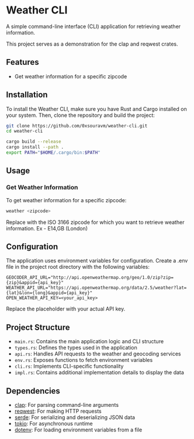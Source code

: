 # Weather CLI

A simple command-line interface (CLI) application for retrieving weather information.

This project serves as a demonstration for the clap and reqwest crates.

## Features

- Get weather information for a specific zipcode

## Installation

To install the Weather CLI, make sure you have Rust and Cargo installed on your system. Then, clone the repository and build the project:

```bash
git clone https://github.com/0xsouravm/weather-cli.git
cd weather-cli

cargo build --release
cargo install --path .
export PATH="$HOME/.cargo/bin:$PATH"
```

## Usage
### Get Weather Information
To get weather information for a specific zipcode:

```bash
weather <zipcode>
```
Replace <zipcode> with the ISO 3166 zipcode for which you want to retrieve weather information. Ex - E14,GB (London)

## Configuration
The application uses environment variables for configuration. Create a .env file in the project root directory with the following variables:
```text
GEOCODER_API_URL="http://api.openweathermap.org/geo/1.0/zip?zip={zip}&appid={api_key}"
WEATHER_API_URL="https://api.openweathermap.org/data/2.5/weather?lat={lat}&lon={long}&appid={api_key}"
OPEN_WEATHER_API_KEY=<your_api_key>
```

Replace the placeholder with your actual API key.
## Project Structure
- ```main.rs```: Contains the main application logic and CLI structure
- ```types.rs```: Defines the types used in the application
- ```api.rs```: Handles API requests to the weather and geocoding services
- ```env.rs```: Exposes functions to fetch environment variables
- ```cli.rs```: Implements CLI-specific functionality
- ```impl.rs```: Contains additional implementation details to display the data
## Dependencies
- [clap](https://crates.io/crates/clap): For parsing command-line arguments
- [reqwest](https://crates.io/crates/reqwest): For making HTTP requests
- [serde](https://crates.io/crates/serde): For serializing and deserializing JSON data
- [tokio](https://crates.io/crates/tokio): For asynchronous runtime
- [dotenv](https://crates.io/crates/dotenv): For loading environment variables from a file
